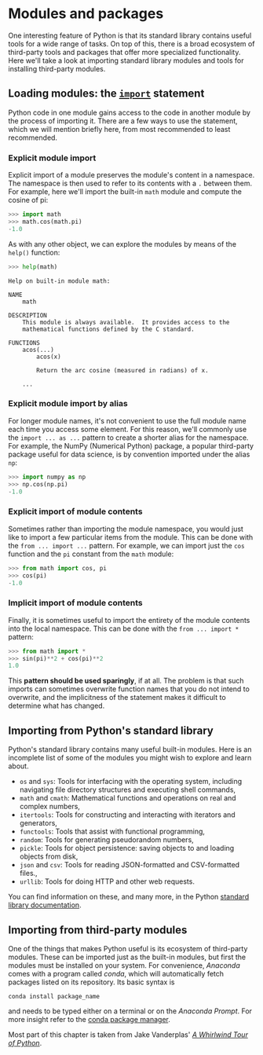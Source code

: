 # Modules and packages

One interesting feature of Python is that its standard library contains useful tools for a wide range of tasks. On top of this, there is a broad ecosystem of third-party tools and packages that offer more specialized functionality. Here we'll take a look at importing standard library modules and tools for installing third-party modules.

## Loading modules: the [`import`](https://docs.python.org/3/reference/import.html) statement

Python code in one module gains access to the code in another module by the process of importing it. There are a few ways to use the statement, which we will mention briefly here, from most recommended to least recommended.

### Explicit module import

Explicit import of a module preserves the module's content in a namespace. The namespace is then used to refer to its contents with a `.` between them. For example, here we'll import the built-in `math` module and compute the cosine of pi:

```python
>>> import math
>>> math.cos(math.pi)
-1.0
```

As with any other object, we can explore the modules by means of the `help()` function:

```python
>>> help(math)
```

```
Help on built-in module math:

NAME
    math

DESCRIPTION
    This module is always available.  It provides access to the
    mathematical functions defined by the C standard.

FUNCTIONS
    acos(...)
        acos(x)

        Return the arc cosine (measured in radians) of x.

    ...
```

### Explicit module import by alias

For longer module names, it's not convenient to use the full module name each time you access some element. For this reason, we'll commonly use the `import ... as ...` pattern to create a shorter alias for the namespace. For example, the NumPy (Numerical Python) package, a popular third-party package useful for data science, is by convention imported under the alias `np`:

```python
>>> import numpy as np
>>> np.cos(np.pi)
-1.0
```

### Explicit import of module contents

Sometimes rather than importing the module namespace, you would just like to import a few particular items from the module. This can be done with the `from ... import ...` pattern. For example, we can import just the `cos` function and the `pi` constant from the `math` module:

```python
>>> from math import cos, pi
>>> cos(pi)
-1.0
```

### Implicit import of module contents

Finally, it is sometimes useful to import the entirety of the module contents into the local namespace. This can be done with the `from ... import *` pattern:

```python
>>> from math import *
>>> sin(pi)**2 + cos(pi)**2
1.0
```

This **pattern should be used sparingly**, if at all. The problem is that such imports can sometimes overwrite function names that you do not intend to overwrite, and the implicitness of the statement makes it difficult to determine what has changed.

## Importing from Python's standard library

Python's standard library contains many useful built-in modules. Here is an incomplete list of some of the modules you might wish to explore and learn about.

-   `os` and `sys`: Tools for interfacing with the operating system, including navigating file directory structures and executing shell commands,
-   `math` and `cmath`: Mathematical functions and operations on real and complex numbers,
-   `itertools`: Tools for constructing and interacting with iterators and generators,
-   `functools`: Tools that assist with functional programming,
-   `random`: Tools for generating pseudorandom numbers,
-   `pickle`: Tools for object persistence: saving objects to and loading objects from disk,
-   `json` and `csv`: Tools for reading JSON-formatted and CSV-formatted files.,
-   `urllib`: Tools for doing HTTP and other web requests.

You can find information on these, and many more, in the Python [standard library documentation](https://docs.python.org/3/library/).

## Importing from third-party modules

One of the things that makes Python useful is its ecosystem of third-party modules. These can be imported just as the built-in modules, but first the modules must be installed on your system. For convenience, _Anaconda_ comes with a program called _conda_, which will automatically fetch packages listed on its repository. Its basic syntax is

```shell
conda install package_name
```

and needs to be typed either on a terminal or on the _Anaconda Prompt_. For more insight refer to the [conda package manager](https://docs.anaconda.com/anaconda/user-guide/tasks/install-packages/).

Most part of this chapter is taken from Jake Vanderplas' [_A Whirlwind Tour of Python_](https://github.com/jakevdp/WhirlwindTourOfPython).

<Autors autors="adell"/>
